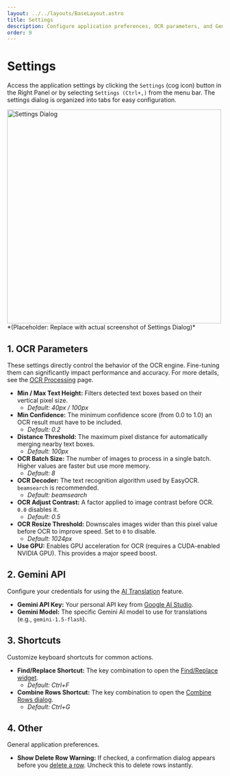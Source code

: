 ```yaml
---
layout: ../../layouts/BaseLayout.astro
title: Settings
description: Configure application preferences, OCR parameters, and Gemini API key in the Manhwa OCR Tool.
order: 9
---
```


# Settings

Access the application settings by clicking the `Settings` (cog icon) button in the Right Panel or by selecting `Settings (Ctrl+,)` from the menu bar. The settings dialog is organized into tabs for easy configuration.

<img src="/assets/images/settings-dialog.png" alt="Settings Dialog" width="500">
*(Placeholder: Replace with actual screenshot of Settings Dialog)*

## 1. OCR Parameters

These settings directly control the behavior of the OCR engine. Fine-tuning them can significantly impact performance and accuracy. For more details, see the [OCR Processing](/user-manual/ocr-processing/#3-ocr-parameters) page.

*   **Min / Max Text Height:** Filters detected text boxes based on their vertical pixel size.
    *   *Default: 40px / 100px*
*   **Min Confidence:** The minimum confidence score (from 0.0 to 1.0) an OCR result must have to be included.
    *   *Default: 0.2*
*   **Distance Threshold:** The maximum pixel distance for automatically merging nearby text boxes.
    *   *Default: 100px*
*   **OCR Batch Size:** The number of images to process in a single batch. Higher values are faster but use more memory.
    *   *Default: 8*
*   **OCR Decoder:** The text recognition algorithm used by EasyOCR. `beamsearch` is recommended.
    *   *Default: beamsearch*
*   **OCR Adjust Contrast:** A factor applied to image contrast before OCR. `0.0` disables it.
    *   *Default: 0.5*
*   **OCR Resize Threshold:** Downscales images wider than this pixel value before OCR to improve speed. Set to `0` to disable.
    *   *Default: 1024px*
*   **Use GPU:** Enables GPU acceleration for OCR (requires a CUDA-enabled NVIDIA GPU). This provides a major speed boost.

## 2. Gemini API

Configure your credentials for using the [AI Translation](/user-manual/ai-translation/) feature.

*   **Gemini API Key:** Your personal API key from [Google AI Studio](https://ai.google.dev/).
*   **Gemini Model:** The specific Gemini AI model to use for translations (e.g., `gemini-1.5-flash`).

## 3. Shortcuts

Customize keyboard shortcuts for common actions.

*   **Find/Replace Shortcut:** The key combination to open the [Find/Replace widget](/user-manual/text-editing/#5-findreplace-widget).
    *   *Default: Ctrl+F*
*   **Combine Rows Shortcut:** The key combination to open the [Combine Rows dialog](/user-manual/text-editing/#3-combining-rows).
    *   *Default: Ctrl+G*

## 4. Other

General application preferences.

*   **Show Delete Row Warning:** If checked, a confirmation dialog appears before you [delete a row](/user-manual/text-editing/#4-deleting-rows). Uncheck this to delete rows instantly.